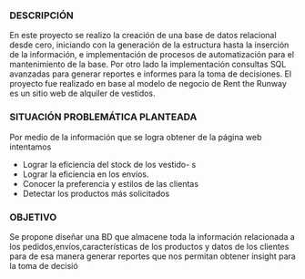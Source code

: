 ### DESCRIPCIÓN
En este proyecto se realizo la creación de una base de datos relacional desde cero,
iniciando con la generación de la estructura hasta la inserción de la información, e implementación de procesos
de automatización para el mantenimiento de la base.
Por otro lado la implementación consultas SQL avanzadas para generar
reportes e informes para la toma de decisiones. 
El proyecto fue realizado en base al modelo de negocio de Rent the Runway es un sitio web de alquiler de vestidos.

### SITUACIÓN PROBLEMÁTICA PLANTEADA
Por medio de la información que se logra obtener de la página web intentamos

- Lograr  la eficiencia del  stock de los vestido- s 
- Lograr la eficiencia   en los envíos.
- Conocer la preferencia y estilos de las clientas 
- Detectar los productos más solicitados

### OBJETIVO
Se propone diseñar una BD que almacene toda la información relacionada a los pedidos,envíos,características  de los productos y datos de los clientes para de esa manera generar reportes que nos permitan obtener insight para la toma de decisió


